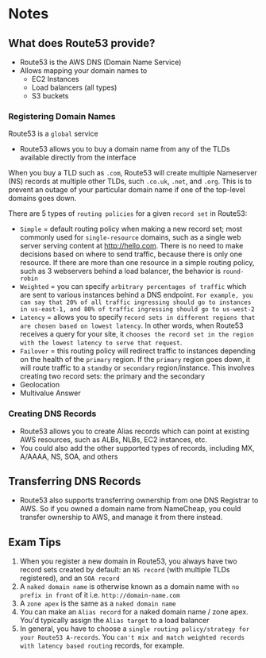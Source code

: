 # Notes

## What does Route53 provide?

- Route53 is the AWS DNS (Domain Name Service)
- Allows mapping your domain names to
    - EC2 Instances
    - Load balancers (all types)
    - S3 buckets

### Registering Domain Names

Route53 is a `global` service

- Route53 allows you to buy a domain name from any of the TLDs available directly from the interface

When you buy a TLD such as `.com`, Route53 will create multiple Nameserver (NS) records at multiple other TLDs, such `.co.uk`, `.net`, and `.org`. This is to prevent an outage of your particular domain name if one of the top-level domains goes down.

There are 5 types of `routing policies` for a given `record set` in Route53:

- `Simple` = default routing policy when making a new record set; most commonly used for `single-resource` domains, such as a single web server serving content at http://hello.com. There is no need to make decisions based on where to send traffic, because there is only one resource. If there are more than one resource in a simple routing policy, such as 3 webservers behind a load balancer, the behavior is `round-robin`
- `Weighted` = you can specify `arbitrary percentages of traffic` which are sent to various instances behind a DNS endpoint. `For example, you can say that 20% of all traffic ingressing should go to instances in us-east-1, and 80% of traffic ingressing should go to us-west-2`
- `Latency` = allows you to specify r`ecord sets in different regions that are chosen based on lowest latency`. In other words, when Route53 receives a query for your site, it `chooses the record set in the region with the lowest latency to serve that request`.
- `Failover` = this routing policy will redirect traffic to instances depending on the health of the `primary` region. If the `primary` region goes down, it will route traffic to a `standby` or `secondary` region/instance. This involves creating two record sets: the primary and the secondary
- Geolocation
- Multivalue Answer


### Creating DNS Records

- Route53 allows you to create Alias records which can point at existing AWS resources, such as ALBs, NLBs, EC2 instances, etc.
- You could also add the other supported types of records, including MX, A/AAAA, NS, SOA, and others

## Transferring DNS Records

- Route53 also supports transferring ownership from one DNS Registrar to AWS. So if you owned a domain name from NameCheap, you could transfer ownership to AWS, and manage it from there instead.

## Exam Tips

1. When you register a new domain in Route53, you always have two record sets created by default: an `NS record` (with multiple TLDs registered), and an `SOA record`
2. A `naked domain name` is otherwise known as a domain name with `no prefix in front` of it i.e. `http://domain-name.com`
3. A `zone apex` is the same as a `naked domain name`
4. You can make an `Alias record` for a naked domain name / zone apex. You'd typically assign the `Alias target` to a load balancer
5. In general, you have to choose a `single routing policy/strategy for your Route53 A-records`. You `can't mix and match weighted records with latency based routing` records, for example.